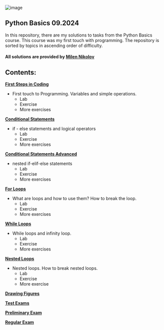 
![image](https://github.com/user-attachments/assets/26bb3bad-366a-4abd-9263-f96203aec1e7)



## Python Basics 09.2024

In this repository, there are my solutions to tasks from the Python Basics course.
This course was my first touch with programming.
The repository is sorted by topics in ascending order of difficulty.

#### All solutions are provided by [Milen Nikolov](https://www.linkedin.com/in/milen-nikolov-62455034b/)

## Contents:

**[First Steps in Coding](first_steps_in_coding)**
* First touch to Programming. Variables and simple operations.
   - Lab
   - Exercise
   - More exercises
     
**[Conditional Statements](conditional_statements)**
* if - else statements and logical operators
   - Lab
   - Exercise
   - More exercises
     
**[Conditional Statements Advanced](conditional_statements_advanced)**
* nested if-elif-else statements
   - Lab
   - Exercise
   - More exercises
     
**[For Loops](for_loops)**
* What are loops and how to use them? How to break the loop.
   - Lab
   - Exercise
   - More exercises
     
**[While Loops](while_loops)**
* While loops and infinity loop.
   - Lab
   - Exercise
   - More exercises
     
**[Nested Loops](nested_loops)**
* Nested loops. How to break nested loops.
   - Lab
   - Exercise
   - More exercise
     
**[Drawing Figures](drawing_figures)**

**[Test Exams](test_exams)**

**[Preliminary Exam](preliminary_exam)**

**[Regular Exam](regular_exam)**


